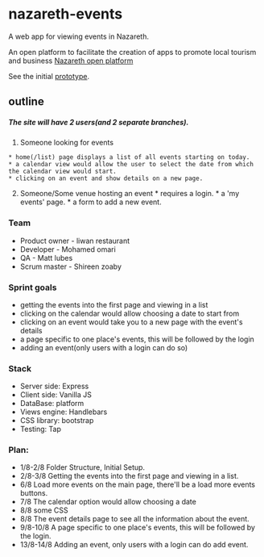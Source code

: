 # nazareth-events
A web app for viewing events in Nazareth.

An open platform to facilitate the creation of apps to promote local tourism and business [Nazareth open platform](https://nazareth-open-tourism-platform.herokuapp.com/)

See the initial [prototype](https://nazareth-events.herokuapp.com/).

## outline
 ##### The site will have 2 users(and 2 separate branches).
  1. Someone looking for events

    * home(/list) page displays a list of all events starting on today.
    * a calendar view would allow the user to select the date from which the calendar view would start.
    * clicking on an event and show details on a new page.

  2. Someone/Some venue hosting an event
    * requires a login.
    * a 'my events' page.
    * a form to add a new event.

### Team
  * Product owner - liwan restaurant
  * Developer - Mohamed omari
  * QA - Matt lubes
  * Scrum master - Shireen zoaby

### Sprint goals
  * getting the events into the first page and viewing in a list  
  * clicking on the calendar would allow choosing a date to start from
  * clicking on an event would take you to a new page with the event's details
  * a page specific to one place's events, this will be followed by the login
  * adding an event(only users with a login can do so)

### Stack
  * Server side: Express
  * Client side: Vanilla JS
  * DataBase: platform
  * Views engine: Handlebars
  * CSS library: bootstrap
  * Testing: Tap

### Plan:
  * 1/8-2/8 Folder Structure, Initial Setup.
  * 2/8-3/8 Getting the events into the first page and viewing in a list.
  * 6/8 Load more events on the main page, there'll be a load more events buttons.
  * 7/8 The calendar option would allow choosing a date
  * 8/8 some CSS
  * 8/8 The event details page to see all the information about the event.
  * 9/8-10/8 A page specific to one place's events, this will be followed by the login.
  * 13/8-14/8 Adding an event, only users with a login can do add event.
